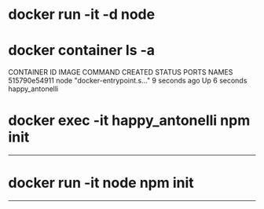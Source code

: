 # docker run -it -d node 

# docker container ls -a
CONTAINER ID   IMAGE     COMMAND                  CREATED         STATUS         PORTS     NAMES
515790e54911   node      "docker-entrypoint.s…"   9 seconds ago   Up 6 seconds             happy_antonelli

# docker exec -it happy_antonelli npm init

----------------------------------------------

# docker run -it node npm init 

----------------------------------------------

